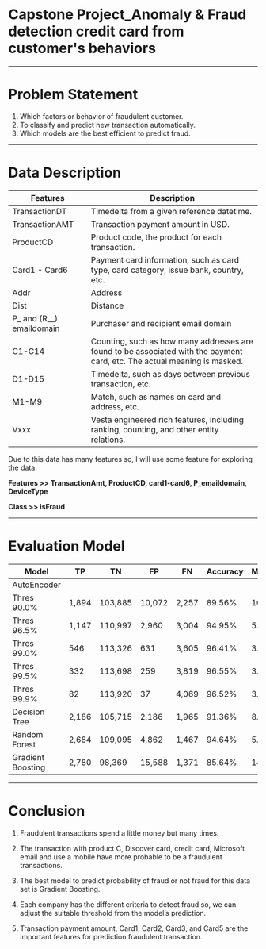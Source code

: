 # Capstone Project_Anomaly & Fraud detection credit card from customer's behaviors

____________________________________________________________________________________________________________________

# Problem Statement

1. Which factors or behavior of fraudulent customer.
2. To classify and predict new transaction automatically.
3. Which models are the best efficient to predict fraud.
____________________________________________________________________________________________________________________

# Data Description

| Features | Description |
|---|---|
|TransactionDT |Timedelta from a given reference datetime. |
|TransactionAMT |Transaction payment amount in USD. |
|ProductCD |Product code, the product for each transaction. |
|Card1 - Card6 |Payment card information, such as card type, card category, issue bank, country, etc. |
|Addr |Address |
|Dist |Distance |
|P_ and (R__) emaildomain |Purchaser and recipient email domain |
|C1-C14 |Counting, such as how many addresses are found to be associated with the payment card, etc. The actual meaning is masked. |
|D1-D15 |Timedelta, such as days between previous transaction, etc. |
|M1-M9 |Match, such as names on card and address, etc. |
|Vxxx |Vesta engineered rich features, including ranking, counting, and other entity relations. |

Due to this data has many features so, I will use some feature for exploring the data.

**Features >> TransactionAmt, ProductCD, card1-card6, P_emaildomain, DeviceType**

**Class >> isFraud**
____________________________________________________________________________________________________________________


# Evaluation Model

| Model | TP | TN | FP | FN | Accuracy | Misclassification | Precision | Recall | Specificity |
|---|---|---|---|---|---|---|---|---|---|
| AutoEncoder | | | | | | | | | |
| Thres 90.0% | 1,894 | 103,885 | 10,072 | 2,257 | 89.56% | 10.44% | 15.83% | 45.63% | 91.16% |
| Thres 96.5% | 1,147 | 110,997 | 2,960 | 3,004 | 94.95% | 5.05% | 27.93% | 27.63% | 97.40% |
| Thres 99.0% | 546 | 113,326 | 631 | 3,605 | 96.41% | 3.59% | 46.39% | 13.15% | 99.45% |
| Thres 99.5% | 332 | 113,698 | 259 | 3,819 | 96.55% | 3.45% | 56.18% | 8.00% | 99.77% |
| Thres 99.9% | 82 | 113,920 | 37 | 4,069 | 96.52% | 3.48% | 68.91% | 1.98% | 99.97% |
| Decision Tree | 2,186 | 105,715 | 2,186 | 1,965 | 91.36% | 8.64% | 20.96% | 52.66% | 92.77% |
| Random Forest | 2,684 | 109,095 | 4,862 | 1,467 | 94.64% | 5.36% | 35.57% | 64.66% | 95.73% |
| Gradient Boosting | 2,780 | 98,369 | 15,588 | 1,371 | 85.64% | 14.4% | 15.14% | 66.97% | 86.32% |
____________________________________________________________________________________________________________________

# Conclusion

1. Fraudulent transactions spend a little money but many times.

2. The transaction with product C, Discover card, credit card, Microsoft email and use a mobile have more probable to be a fraudulent transactions.

3. The best model to predict probability of fraud or not fraud for this data set is Gradient Boosting.

4. Each company has the different criteria to detect fraud so, we can adjust the suitable threshold from the model’s prediction.

5. Transaction payment amount, Card1, Card2, Card3, and Card5 are the important features for prediction fraudulent transaction.


